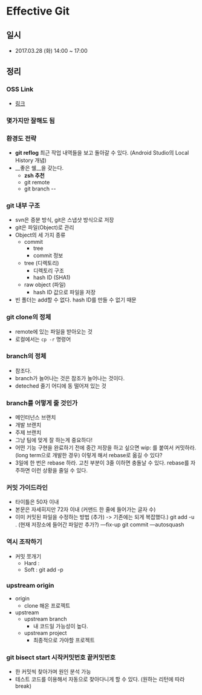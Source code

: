 # Effective Git

## 일시

- 2017.03.28 (화) 14:00 ~ 17:00

## 정리

### OSS Link

- [링크](https://oss.navercorp.com/edu/effective-git)

### 몇가지만 잘해도 됨

### 환경도 전략

- __git reflog__
  최근 작업 내역들을 보고 돌아갈 수 있다. (Android Studio의 Local History 개념)
- __좋은 쉘__을 갖는다.
  - __zsh 추천__
  - git remote
  - git branch --

### git 내부 구조

- svn은 증분 방식, git은 스냅샷 방식으로 저장
- git은 파일(Object)로 관리
- Object의 세 가지 종류
  - commit
    - tree
    - commit 정보
  - tree (디렉토리)
    - 디렉토리 구조
    - hash ID (SHA1)
  - raw object (파일)
    - hash ID 값으로 파일을 저장
- 빈 폴더는 add할 수 없다.
  hash ID를 만들 수 없기 때문



### git clone의 정체

- remote에 있는 파일을 받아오는 것
- 로컬에서는 `cp -r` 명령어

### branch의 정체

- 참조다.
- branch가 늘어나는 것은 참조가 늘어나는 것이다.
- deteched 줄기 어디에 동 떨어져 있는 것

### branch를 어떻게 줄 것인가

- 메인터넌스 브랜치
- 개발 브랜치
- 주제 브랜치
- 그냥 팀에 맞게 잘 하는게 중요하다!
- 어떤 기능 구현을 완료하기 전에 중간 저장을 하고 싶으면 wip: 를 붙여서 커밋하라. (long term으로 개발한 경우)
  이렇게 해서 rebase로 옮길 수 있다?
- 3일에 한 번은 rebase 하라.
  고친 부분이 3줄 이하면 충돌날 수 있다.
  rebase를 자주하면 이런 상황을 줄일 수 있다.

### 커밋 가이드라인

- 타이틀은 50자 이내
- 본문은 자세히지만 72자 이내 (커맨드 한 줄에 들어가는 글자 수)
- 이미 커밋된 파일을 수정하는 방법 (추가) -> 기존에는 되게 복잡했다.)
  git add -u . (현재 저장소에 들어간 파일만 추가?)
  —fix-up
  git commit —autosquash

### 역시 조작하기

- 커밋 쪼개기
  - Hard : 
  - Soft : git add -p

### upstream origin

- origin
  - clone 해온 프로젝트
- upstream
  - upstream branch
    - 내 코드일 가능성이 높다.
  - upstream project
    - 최종적으로 가야할 프로젝트

### git bisect start 시작커밋번호 끝커밋번호

- 한 커밋씩 찾아가며 원인 분석 가능
- 테스트 코드를 이용해서 자동으로 찾아다니게 할 수 있다. (원하는 리턴에 따라 break)